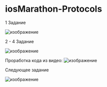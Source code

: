 # iosMarathon-Protocols

1 Задание

![изображение](https://github.com/Ziklson/iosMarathon-Protocols/assets/96010534/d196c26e-e335-4c1c-9d92-28f1b18fbd3c)

2 - 4 Задание

![изображение](https://github.com/Ziklson/iosMarathon-Protocols/assets/96010534/705f3e01-7f43-44ad-a010-5d5f29f352f7)

Проработка кода из видео:
![изображение](https://github.com/Ziklson/iosMarathon-Protocols/assets/96010534/4a189c3a-46df-4534-b173-8a9c12635381)



Следующее задание

![изображение](https://github.com/Ziklson/iosMarathon-Protocols/assets/96010534/7bc82a34-42b7-41cb-80b9-3fb7cdebb5e5)


